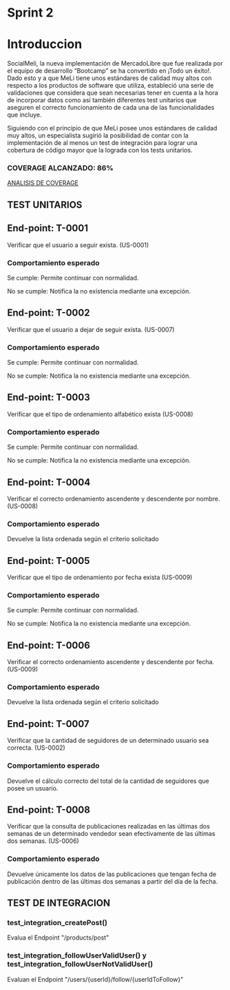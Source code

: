 # Sprint 2
# Introduccion

SocialMeli, la nueva implementación de MercadoLibre que fue realizada por el equipo de desarrollo “Bootcamp” se ha convertido en ¡Todo un éxito!. Dado esto y a que MeLi tiene unos estándares de calidad muy altos con respecto a los productos de software que utiliza, estableció una serie de validaciones que considera que sean necesarias tener en cuenta a la hora de incorporar datos como así también diferentes test unitarios que aseguren el correcto funcionamiento de cada una de las funcionalidades que incluye.

Siguiendo con el principio de que MeLi posee unos estándares de calidad muy altos, un especialista sugirió la posibilidad de contar con la implementación de al menos un test de integración para lograr una cobertura de código mayor que la lograda con los tests unitarios.

### COVERAGE ALCANZADO: 86%

[ANALISIS DE COVERAGE](http://htmlpreview.github.io/?https://github.com/extmarcavil/practicas-wave15/blob/sinnott_gonzalo/sprint%20II/be_java_hisp_w15_g01_sinnott_gonzalo/jacoco/index.html)

## TEST UNITARIOS 

## End-point: T-0001
Verificar que el usuario a seguir exista. (US-0001)


### Comportamiento esperado
Se cumple:
Permite continuar con normalidad.

No se cumple:
Notifica la no existencia mediante una excepción.


## End-point: T-0002
Verificar que el usuario a dejar de seguir exista. (US-0007)

### Comportamiento esperado
Se cumple:
Permite continuar con normalidad.

No se cumple:
Notifica la no existencia mediante una excepción.



## End-point: T-0003
Verificar que el tipo de ordenamiento alfabético exista (US-0008)

### Comportamiento esperado
Se cumple:
Permite continuar con normalidad.

No se cumple:
Notifica la no existencia mediante una excepción.


## End-point: T-0004
Verificar el correcto ordenamiento ascendente y descendente por nombre. (US-0008)

### Comportamiento esperado
Devuelve la lista ordenada según el criterio solicitado


## End-point: T-0005
Verificar que el tipo de ordenamiento por fecha exista (US-0009)

### Comportamiento esperado
Se cumple:
Permite continuar con normalidad.

No se cumple:
Notifica la no existencia mediante una excepción.



## End-point: T-0006
Verificar el correcto ordenamiento ascendente y descendente por fecha. (US-0009)

### Comportamiento esperado
Devuelve la lista ordenada según el criterio solicitado


## End-point: T-0007
Verificar que la cantidad de seguidores de un determinado usuario sea correcta. (US-0002)

### Comportamiento esperado
Devuelve el cálculo correcto del total de la cantidad de seguidores que posee un usuario.


## End-point: T-0008
Verificar que la consulta de publicaciones realizadas en las últimas dos semanas de un determinado vendedor sean efectivamente de las últimas dos semanas. (US-0006)

### Comportamiento esperado
Devuelve únicamente los datos de las publicaciones que tengan fecha de publicación dentro de las últimas dos semanas a partir del día de la fecha.

## TEST DE INTEGRACION

### test_integration_createPost()
Evalua el Endpoint "/products/post"

### test_integration_followUserValidUser() y test_integration_followUserNotValidUser()
Evaluan el Endpoint "/users/{userId}/follow/{userIdToFollow}"
